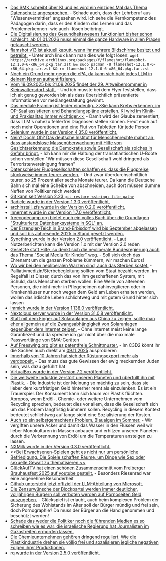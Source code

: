 * [Das SMK schreibt über KI und es wird ein einziges Mal das Thema Datenschutz angesprochen.](https://www.bildung.sachsen.de/blog/index.php/2025/08/11/ki-macht-schule-interview-mit-prof-birte-platow/) - Schade auch, dass der Lehrberuf aus "Wissensvermittler" angesehen wird. Ich sehe die Kernkompetenz des Pädagogen darin, dass er den Kindern das Lernen und das Problemerkennen- wie auch -lösen beibringt.
* [Die Digitalisierung des Gesundheitswesens funktioniert bisher schon schlecht, ab 01.01.2026 muss einmal die ganze Hardware in allen Praxen getauscht werden.](https://www.borncity.com/blog/2025/08/11/am-1-1-2026-muss-die-ti-auf-ecc-verschluesselung-umgestellt-sein-droht-ein-gau/)
* [flamshot v13 ist aktuell kaputt, wenn ihr mehrere Bildschirme besitzt und betreibt.](https://github.com/flameshot-org/flameshot/issues/4111) - Unter arch linux kann man dies wie folgt lösen: `wget https://archive.archlinux.org/packages/f/flameshot/flameshot-12.1.0-6-x86_64.pkg.tar.zst && sudo pacman -U flameshot-12.1.0-6-x86_64.pkg.tar.zst && rm flameshot-12.1.0-6-x86_64.pkg.tar.zst`
* [Noch ein Grund mehr gegen die ePA, da kann sich bald jedes LLM in deinem Namen authentifizieren.](https://netzpolitik.org/2025/gematik-fuer-die-elektronische-patientenakte-kann-man-sich-jetzt-doch-per-video-identifizieren/)
* [Vom 19.09.2025 bis 21.09.2025 findet der 29. Altweibersommer in Kleinwaltersdorf statt.](https://kleinwaltersdorf.de/index.php/2025/08/11/29-altweibersommer-2025/) - Und ich musste bei dem Flyer feststellen, dass ich alt genug geworden bin als dass übersichtlich präsentierte Informationen vor mediangestaltung gewinnt.
* [Das mediale Framing ist leider eindeutig. >>Sie kann Krebs erkennen, im OP-Saal assistieren und Behandlungspläne erstellen. KI wird im Klinik- und Praxisalltag immer wichtiger.<<](https://www.deutschlandfunk.de/kuenstliche-intelligenz-medizin-100.html) - Damit wird der Glaube zementiert, dass LLM's nahezu fehlerfrei Diagnosen stellen können. Freut euch auf noch mehr Operationen und eine Flut von Tabletten für jede Person
* [Selenium wurde in der Version 4.35.0 veröffentlicht.](https://github.com/SeleniumHQ/selenium/releases/tag/selenium-4.35.0)
* [Nein? Doch! Oh? Das deutsche Institut für Menschenrechte mahnt an, dass anstandslose Massenüberwachung mit Hilfe von Gesichtserkennung die Demokratie sowie Gesellschaft als solches in Gefahr bringt.](https://netzpolitik.org/2025/institut-fuer-menschenrechte-dringende-warnung-vor-gesichtserkennung/) - Ich kann mir die Haltung der transatlantischen U-Boote schon vorstellen "Wir müssen diese Gesellschaft wohl dringend als Terroristenvereinigung framen"
* [Datenschieber Fluggesellschaften schaffen es, dass die Flugpreise stückweise immer teurer werden.](https://www.deutschlandfunk.de/teure-flugtickets-ende-der-billigflieger-100.html) - Und zwar überdurchschnittlich teurer, so 25 Prozent aller sechs Monate teurer. Da kann die Deutsche Bahn sich mal eine Scheibe von abschneiden, auch dort müssen dumme Neffen von Politiker reich werden!
* [Git kann seit Version 2.23 `git restore <string: file_path>`](https://improveandrepeat.com/2025/08/little-git-tricks-revert-changes-in-a-file/)
* [Radicle wurde in der Version 1.3.0 veröffentlicht.](https://lwn.net/Articles/1033446/)
* [archinstall_zfs wurde in der Version 0.2.0 veröffentlicht.](https://github.com/okhsunrog/archinstall_zfs/releases/tag/v0.2.0)
* [Innernet wurde in der Version 1.7.0 veröffentlicht.](https://github.com/tonarino/innernet/releases/tag/v1.7.0)
* [freecodecamp.org bietet euch ein volles Buch über die Grundlagen "Strukturierte Datenbanksysteme in SQL" an.](https://www.freecodecamp.org/news/how-to-design-structured-database-systems-using-sql-full-book/)
* [Der Erzengler-Teich in Brand-Erbisdorf wird bis September abgelassen und soll bis Jahresende 2025 in Stand gesetzt werden.](https://www.mdr.de/nachrichten/sachsen/chemnitz/freiberg/stausee-brand-erbisdorf-erzengler-teich-baden-100.html)
* [Syncthing wurde in der Version 2.0 veröffentlicht.](https://lwn.net/Articles/1033634/) - Laut Nutzerberichten kann die Version 1.x mit der Version 2.0 reden
* [Gesetzte statt Hilfe, so denkt sich die neoliberale Bundesregierung auch das Thema "Social Media für Kinder" weg.](https://netzpolitik.org/2025/viele-huerden-duestere-aussichten-fuer-deutsches-social-media-verbot/) - Soll sich doch das Ehrenamt um die ganzen Probleme kümmern, wir machen Euros!
* [Wo wir bei den neoliberalen Warzen sind, auch das Sterben kostet.](https://www.deutschlandfunk.de/assistierter-suizid-angehoerige-sterbehilfeorganisationen-100.html) - Palliativmedizin/Sterbebegleitung sollten vom Staat bezahlt werden. Im Regelfall ist Dieser, durch das von ihm geschaffenen System, mit Schuld, dass Menschen sterben wollen. Eine Welle von älterenen Personen, die nicht mehr in Pflegeheimen dahinvegitieren oder in Krankenhäuser nur noch wegen dem Geld am Leben erhalten werden, wollen das irdische Leben schlichtweg und mit gutem Grund hinter sich lassen
* [immich wurde in der Version 1.138.0 veröffentlicht.](https://github.com/immich-app/immich/releases/tag/v1.138.0)
* [Nextcloud server wurde in der Version 31.0.8 veröffentlicht.](https://github.com/nextcloud/server/releases/tag/v31.0.8)
* [Statt mit dem Finger auf Solaranlagen aus China zu zeigen, sollte man eher allgemein auf die Zwangsabhängigkeit von Solaranlagen gegenüber dem Internet zeigen.](https://www.borncity.com/blog/2025/08/15/cyberrisiko-solaranlagen-komponenten-aus-china/) - Ohne Internet meist keine lange Garantiezeit und da spreche ich gar nicht über die maximale Passwortlänge von SMA-Geräten
* [Auf Freeswing.org gibt es patentfreie Schnittmuster.](https://freesewing.org/) - Im C3D2 könnt ihr die Sachen auch direkt am [09.11.2025](https://c3d2.de/news/ta-20251109-freesewing.html) ausprobieren
* [Innerhalb von 10 Jahren hat sich der Rüstungsexport mehr als verdoppelt.](https://www.deutschlandfunk.de/deutsche-waffenexporte-ruestungsexporte-israel-genehmigung-100.html) - Das muss das gute Gewissen der ewig meckernden Juden sein, was dazu geführt hat
* [VirtualBox wurde in der Version 7.2 veröffentlicht.](https://www.phoronix.com/news/VirtualBox-7.2-Released)
* [Die weltweite Industrie zerstört unseren Planeten und überfüllt ihn mit Plastik.](https://www.deutschlandfunk.de/plastik-abkommen-vereinte-nationen-genf-100.html) - Die Industrie ist der Meinung so mächtig zu sein, dass sie lieber dem kurzfristigen Geld hinterher rennt als einzulenken. Es ist ein Trauerspiel. Der Konsument kann sich kaum vor Plastik flüchten. Apropos, wenn Erdöl-, Chemie- oder weitere Unternehmen vom Recycling sprechen, bedeutet dies vor allem, dass die Gesellschaft sich um das Problem langfristig kümmern sollen. Recycling in diesem Kontext bedeutet schlichtweg auf lange sicht eine Sozialisierung der Kosten.
* [Auch so ein selbstgemachtens Problem, Blaualgen im Sommer.](https://www.deutschlandfunk.de/blaualgen-ostsee-badeverbot-tourismus-klimawandel-badesee-cyanobakterien-100.html) - Wir vergiften unsere Äcker und damit das Wasser in den Flüssen weil wir lieber Monokulturen in Massen anbauen und erhitzen unseren Planeten durch die Verbrennung von Erdöl um die Temperaturen ansteigen zu lassen.
* [NXMilk wurde in der Version 0.3.0 veröffentlicht.](https://wiidatabase.de/nxmilk-v0-3-0/)
* [>>Bei Erwachsenen-Spielen geht es nicht nur um persönliche Befriedigung. Die Spiele schaffen Räume, um Dinge wie Sex oder sexuelle Gewalt zu thematisieren.<<](https://netzpolitik.org/2025/verschwundene-spiele-entwicklerinnen-erzaehlen-warum-games-ueber-sex-wichtig-sind/)
* [GlückAufTV hat einen schönen Zusammenschnitt vom Freiberger Brauhausfest 2025 auf youtube gestellt.](https://www.youtube.com/watch?v=rQmXcx2VkIc) - Besonders Riesenrad war eine angenehme Besonderheit
* [Github untersteht jetzt offiziell der LLM-Abteilung von Microsoft.](https://www.theverge.com/news/757461/microsoft-github-thomas-dohmke-resignation-coreai-team-transition)
* [Die Zensurwünsche der Blockpartei werden immer deutlicher, volljährigen Bürgern soll verboten werden auf Pornoseiten Geld auszugeben.](https://www.heise.de/news/Medienanstalten-wollen-Pornhub-vom-Zahlungsverkehr-abschneiden-10513722.html) - Glückspiel ist erlaubt, auch beim komplexen Problem der Sicherung des Wohlstands im Alter soll der Bürger mündig und frei sein, doch Pornographie? Da muss der Bürger an die Hand genommen und beschützt werden!
* [Schade das weder die Politiker noch die führenden Medien es so schreiben wie es war, die israelische Regierung hat Journalisten im Gazastreifen ermorden lassen.](https://www.zeit.de/politik/ausland/2025-08/al-dschasira-korrespondent-befuerchtete-eigene-toetung)
* [Die Chemieunternehmen gehören dringend reguliert. Wie die Plastikindustrie drehen sie völlig frei und sozalisieren jegliche negativen Folgen ihrer Produktionen.](https://www.deutschlandfunk.de/internationale-chemikalienkonferenz-iccm5-bonn-ewigkeitschemikalien-pfas-100.html)
* [rq wurde in der Version 2.5.0 veröffentlicht.](https://github.com/rq/rq/releases/tag/v2.5)
